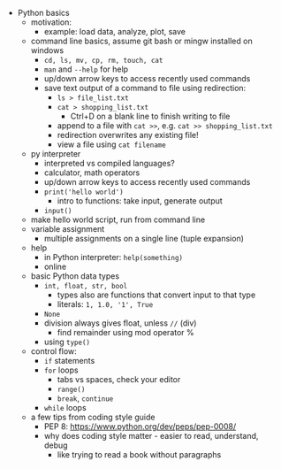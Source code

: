 - Python basics
    - motivation:
        - example: load data, analyze, plot, save
    - command line basics, assume git bash or mingw installed on windows
        - `cd, ls, mv, cp, rm, touch, cat`
        - `man` and `--help` for help
        - up/down arrow keys to access recently used commands
        - save text output of a command to file using redirection:
            - `ls > file_list.txt`
            - `cat > shopping_list.txt`
                - Ctrl+D on a blank line to finish writing to file
            - append to a file with `cat >>`, e.g. `cat >> shopping_list.txt`
            - redirection overwrites any existing file!
            - view a file using `cat filename`
    - py interpreter
        - interpreted vs compiled languages?
        - calculator, math operators
        - up/down arrow keys to access recently used commands
        - `print('hello world')`
            - intro to functions: take input, generate output
        - `input()`
    - make hello world script, run from command line
    - variable assignment
        - multiple assignments on a single line (tuple expansion)
    - help
        - in Python interpreter: `help(something)`
        - online
    - basic Python data types
        - `int, float, str, bool`
            - types also are functions that convert input to that type
            - literals: `1, 1.0, '1', True`
        - `None`
        - division always gives float, unless `//` (div)
            - find remainder using mod operator %
        - using `type()`
    - control flow:
        - `if` statements
        - `for` loops
            - tabs vs spaces, check your editor
            - `range()`
            - `break`, `continue`
        - `while` loops
    - a few tips from coding style guide
        - PEP 8: https://www.python.org/dev/peps/pep-0008/
        - why does coding style matter - easier to read, understand, debug
            - like trying to read a book without paragraphs
